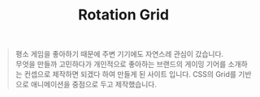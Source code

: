 <h1 align="center"> Rotation Grid</h1><br>

>평소 게임을 좋아하기 때문에 주변 기기에도 자연스레 관심이 갔습니다.<br>
>무엇을 만들까 고민하다가 개인적으로 좋아하는 브랜드의 게이밍 기어를 소개하는 컨셉으로 제작하면 되겠다 하여 만들게 된 사이트 입니다. 
>CSS의 Grid를 기반으로 애니메이션을 중점으로 두고 제작했습니다.


